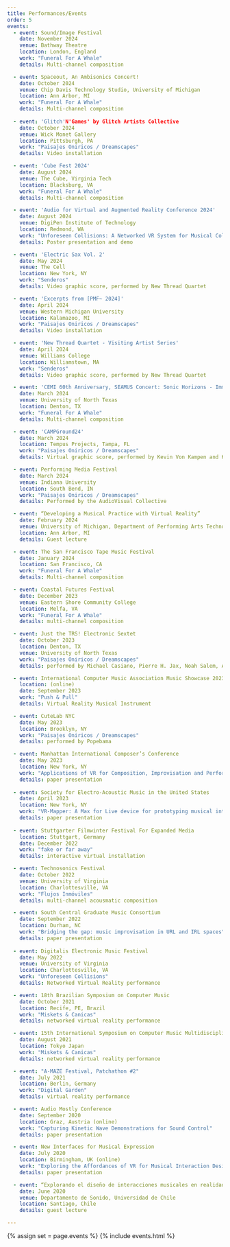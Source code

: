```yaml
---
title: Performances/Events
order: 5
events:
  - event: Sound/Image Festival
    date: November 2024
    venue: Bathway Theatre
    location: London, England
    work: "Funeral For A Whale"
    details: Multi-channel composition

  - event: Spaceout, An Ambisonics Concert!
    date: October 2024
    venue: Chip Davis Technology Studio, University of Michigan
    location: Ann Arbor, MI
    work: "Funeral For A Whale"
    details: Multi-channel composition
    
  - event: 'Glitch'N'Games' by Glitch Artists Collective
    date: October 2024
    venue: Wick Monet Gallery
    location: Pittsburgh, PA
    work: "Paisajes Oniricos / Dreamscapes"
    details: Video installation

  - event: 'Cube Fest 2024'
    date: August 2024
    venue: The Cube, Virginia Tech
    location: Blacksburg, VA
    work: "Funeral For A Whale"
    details: Multi-channel composition

  - event: 'Audio for Virtual and Augmented Reality Conference 2024'
    date: August 2024
    venue: DigiPen Institute of Technology
    location: Redmond, WA
    work: "Unforeseen Collisions: A Networked VR System for Musical Collaboration"
    details: Poster presentation and demo

  - event: 'Electric Sax Vol. 2'
    date: May 2024
    venue: The Cell
    location: New York, NY
    work: "Senderos"
    details: Video graphic score, performed by New Thread Quartet

  - event: 'Excerpts from [PMF~ 2024]'
    date: April 2024
    venue: Western Michigan University
    location: Kalamazoo, MI
    work: "Paisajes Oniricos / Dreamscapes"
    details: Video installation

  - event: 'New Thread Quartet - Visiting Artist Series'
    date: April 2024
    venue: Williams College
    location: Williamstown, MA
    work: "Senderos"
    details: Video graphic score, performed by New Thread Quartet

  - event: 'CEMI 60th Anniversary, SEAMUS Concert: Sonic Horizons - Immersive Realities Explored'
    date: March 2024
    venue: University of North Texas
    location: Denton, TX
    work: "Funeral For A Whale"
    details: Multi-channel composition

  - event: 'CAMPGround24'
    date: March 2024
    location: Tempus Projects, Tampa, FL
    work: "Paisajes Oniricos / Dreamscapes"
    details: Virtual graphic score, performed by Kevin Von Kampen and Katherine Weintraub

  - event: Performing Media Festival
    date: March 2024
    venue: Indiana University
    location: South Bend, IN
    work: "Paisajes Oniricos / Dreamscapes"
    details: Performed by the AudioVisual Collective

  - event: “Developing a Musical Practice with Virtual Reality”
    date: February 2024
    venue: University of Michigan, Department of Performing Arts Technology
    location: Ann Arbor, MI
    details: Guest lecture

  - event: The San Francisco Tape Music Festival
    date: January 2024
    location: San Francisco, CA
    work: "Funeral For A Whale"
    details: Multi-channel composition

  - event: Coastal Futures Festival
    date: December 2023
    venue: Eastern Shore Community College
    location: Melfa, VA
    work: "Funeral For A Whale"
    details: multi-channel composition

  - event: Just the TRS! Electronic Sextet
    date: October 2023
    location: Denton, TX
    venue: University of North Texas
    work: "Paisajes Oniricos / Dreamscapes"
    details: performed by Michael Casiano, Pierre H. Jax, Noah Salem, Andrew Rubio, Nolen Liu, and Joshua "JD" Fuller

  - event: International Computer Music Association Music Showcase 2023 Latin America
    location: (online)
    date: September 2023
    work: "Push & Pull"
    details: Virtual Reality Musical Instrument

  - event: CuteLab NYC
    date: May 2023
    location: Brooklyn, NY
    work: "Paisajes Oniricos / Dreamscapes"
    details: performed by Popebama

  - event: Manhattan International Composer’s Conference
    date: May 2023
    location: New York, NY
    work: "Applications of VR for Composition, Improvisation and Performance"
    details: paper presentation
  
  - event: Society for Electro-Acoustic Music in the United States
    date: April 2023
    location: New York, NY
    work: "VR-Mapper: A Max for Live device for prototyping musical interactions in virtual reality"
    details: paper presentation
    
  - event: Stuttgarter Filmwinter Festival For Expanded Media
    location: Stuttgart, Germany
    date: December 2022
    work: "fake or far away"
    details: interactive virtual installation

  - event: Technosonics Festival
    date: October 2022
    venue: University of Virginia
    location: Charlottesville, VA
    work: "Flujos Inmóviles"
    details: multi-channel acousmatic composition

  - event: South Central Graduate Music Consortium
    date: September 2022
    location: Durham, NC
    work: "Bridging the gap: music improvisation in URL and IRL spaces"
    details: paper presentation
  
  - event: Digitalis Electronic Music Festival
    date: May 2022
    venue: University of Virginia
    location: Charlottesville, VA
    work: "Unforeseen Collisions"
    details: Networked Virtual Reality performance

  - event: 18th Brazilian Symposium on Computer Music
    date: October 2021
    location: Recife, PE, Brazil
    work: "Miskets & Canicas"
    details: networked virtual reality performance

  - event: 15th International Symposium on Computer Music Multidisciplinary Research
    date: August 2021
    location: Tokyo Japan
    work: "Miskets & Canicas"
    details: networked virtual reality performance

  - event: "A-MAZE Festival, Patchathon #2"
    date: July 2021
    location: Berlin, Germany
    work: "Digital Garden"
    details: virtual reality performance

  - event: Audio Mostly Conference
    date: September 2020
    location: Graz, Austria (online)
    work: "Capturing Kinetic Wave Demonstrations for Sound Control"
    details: paper presentation

  - event: New Interfaces for Musical Expression
    date: July 2020
    location: Birmingham, UK (online)
    work: "Exploring the Affordances of VR for Musical Interaction Design with VIMEs"
    details: paper presentation

  - event: “Explorando el diseño de interacciones musicales en realidad virtual”
    date: June 2020
    venue: Departamento de Sonido, Universidad de Chile
    location: Santiago, Chile
    details: guest lecture

---
```



{% assign set = page.events %}
{% include events.html %}
